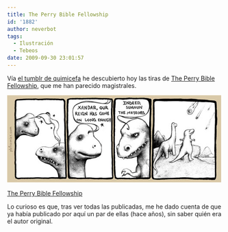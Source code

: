 ```yaml
---
title: The Perry Bible Fellowship
id: '1882'
author: neverbot
tags:
  - Ilustración
  - Tebeos
date: 2009-09-30 23:01:57
---
```


Vía [el tumblr de quimicefa](http://quimicefa.tumblr.com/post/200772053/todav-a-no-he-encontrado-un-webcomic-que-est-a-la) he descubierto hoy las tiras de [The Perry Bible Fellowship](http://pbfcomics.com/), que me han parecido magistrales.

![The-Perry-Bible-Fellowship](./the-perry-bible-fellowship/The-Perry-Bible-Fellowship.jpg "The-Perry-Bible-Fellowship")

[The Perry Bible Fellowship](http://pbfcomics.com/?cid=PBF055-Dinosaur_Meteors.jpg)

Lo curioso es que, tras ver todas las publicadas, me he dado cuenta de que ya había publicado por aquí un par de ellas (hace años), sin saber quién era el autor original.